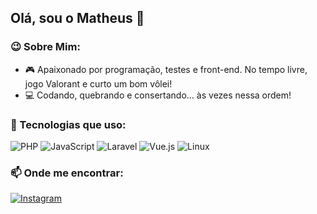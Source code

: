 ## Olá, sou o Matheus 👋

### 😉 Sobre Mim:
- 🎮 Apaixonado por programação, testes e front-end. No tempo livre, jogo Valorant e curto um bom vôlei!
- 💻 Codando, quebrando e consertando... às vezes nessa ordem!

### 🚀 Tecnologias que uso:

![PHP](https://img.shields.io/badge/PHP-777BB4?style=for-the-badge&logo=php&logoColor=white)
![JavaScript](https://img.shields.io/badge/JavaScript-F7DF1E?style=for-the-badge&logo=javascript&logoColor=black)
![Laravel](https://img.shields.io/badge/Laravel-FF2D20?style=for-the-badge&logo=laravel&logoColor=white)
![Vue.js](https://img.shields.io/badge/Vue.js-4FC08D?style=for-the-badge&logo=vue.js&logoColor=white)
![Linux](https://img.shields.io/badge/Linux-FCC624?style=for-the-badge&logo=linux&logoColor=black)

### 📫 Onde me encontrar:
[![Instagram](https://img.shields.io/badge/Instagram-E4405F?style=for-the-badge&logo=instagram&logoColor=white)](https://www.instagram.com/devmathz_)

